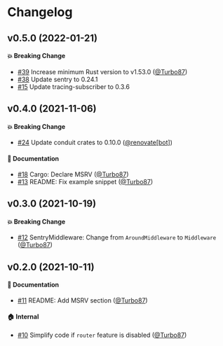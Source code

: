 # Changelog

## v0.5.0 (2022-01-21)

#### :boom: Breaking Change
* [#39](https://github.com/Turbo87/sentry-conduit/pull/39) Increase minimum Rust version to v1.53.0 ([@Turbo87](https://github.com/Turbo87))
* [#38](https://github.com/Turbo87/sentry-conduit/pull/38) Update sentry to 0.24.1
* [#15](https://github.com/Turbo87/sentry-conduit/pull/15) Update tracing-subscriber to 0.3.6


## v0.4.0 (2021-11-06)

#### :boom: Breaking Change
* [#24](https://github.com/Turbo87/sentry-conduit/pull/24) Update conduit crates to 0.10.0 ([@renovate[bot]](https://github.com/apps/renovate))

#### :memo: Documentation
* [#18](https://github.com/Turbo87/sentry-conduit/pull/18) Cargo: Declare MSRV ([@Turbo87](https://github.com/Turbo87))
* [#13](https://github.com/Turbo87/sentry-conduit/pull/13) README: Fix example snippet ([@Turbo87](https://github.com/Turbo87))


## v0.3.0 (2021-10-19)

#### :boom: Breaking Change
* [#12](https://github.com/Turbo87/sentry-conduit/pull/12) SentryMiddleware: Change from `AroundMiddleware` to `Middleware` ([@Turbo87](https://github.com/Turbo87))


## v0.2.0 (2021-10-11)

#### :memo: Documentation
* [#11](https://github.com/Turbo87/sentry-conduit/pull/11) README: Add MSRV section ([@Turbo87](https://github.com/Turbo87))

#### :house: Internal
* [#10](https://github.com/Turbo87/sentry-conduit/pull/10) Simplify code if `router` feature is disabled ([@Turbo87](https://github.com/Turbo87))
